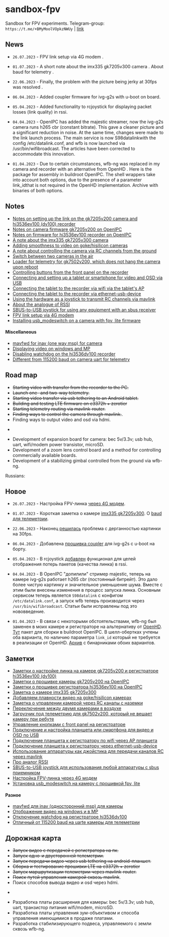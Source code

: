 # sandbox-fpv
Sandbox for FPV experiments. Telegram-group: `https://t.me/+BMyMoolVOpkzNWUy` | [link](https://t.me/+BMyMoolVOpkzNWUy)

## News
* `26.07.2023` - FPV link setup via 4G modem .

* `01.07.2023` - A short note about the imx335 gk7205v300 camera . About baud for telemetry .

* `22.06.2023` - Finally, the problem with the picture being jerky at 30fps was resolved .

* `06.04.2023` - Added coupler firmware for ivg-g2s with u-boot on board.

* `05.04.2023` - Added functionality to rcjoystick for displaying packet losses (link quality) in rssi.

* `04.04.2023` - OpenIPC has added the majestic streamer, now the ivg-g2s camera runs h265 cbr (constant bitrate). This gave a cleaner picture and a significant reduction in noise. At the same time, changes were made to the link launch process. The main service is now S98datalinkwith the config /etc/datalink.conf, and wfb is now launched via /usr/bin/wifibroadcast. The articles have been corrected to accommodate this innovation.

* `01.04.2023` - Due to certain circumstances, wfb-ng was replaced in my camera and recorder with an alternative from OpenHD . Here is the package for assembly in buildroot OpenIPC. The shell wrappers take into account both options, due to the presence of a parameter link_idthat is not required in the OpenHD implementation. Archive with binaries of both options.

## Notes

* [Notes on setting up the link on the gk7205v200 camera and hi3536ev100 (dv100) recorder](notes_link_gk7205v200_hi3536ev100.md)
* [Notes on camera firmware gk7205v200 on OpenIPC](notes_start_ivg-g2s.md)
* [Notes on firmware for hi3536ev100 recorder on OpenIPC](notes_start_hi3536ev100.md)
* [A note about the imx335 gk7205v300 camera](notes_imx335_gk7205v300.md)
* [Adding smoothness to video on goke/hisilicon cameras](gkrcparams.md)
* [A note about controlling the camera via RC channels from the ground](notes_cam_control.md)
* [Switch between two cameras in the air](note-two-cameras-switched.md)
* [Loader for telemetry for gk7502v200, which does not hang the camera upon reboot](gk7205v200_u-boot-7502v200-for-telemetry.md)
* [Controlling buttons from the front panel on the recorder](nvr_gpio.md)
* [Connecting and setting up a tablet or smartphone for video and OSD via USB](usb-tethering.md)
* [Connecting the tablet to the recorder via wifi via the tablet's AP](note-nvr-tab-ap.md)
* [Connecting the tablet to the recorder via ethernet-usb-device](usb-eth-modem.md)
* [Using the hardware as a joystick to transmit RC channels via mavlink](rcjoystick.md)
* [About the analogue of RSSI](rcjoystick.md#rssi)
* [SBUS-to-USB joystick for using any equipment with an sbus receiver](sbus-to-usb-joystick)
* [FPV link setup via 4G modem](lte-fpv.md)
* [Installing usb_modeswitch on a camera with fpv, lite firmware](usb-modeswitch.md)

#### Miscellaneous
* [mavfwd for inav (one way msp) for camera](user_TipoMan/mavfwd_mavlink2.tar?raw=true)
* [Displaying video on windows and MP](gstlaunch_on_windows.md)
* [Disabling watchdog on the hi3536dv100 recorder](note_nvr_wdt.md)
* [Different from 115200 baud on camera uart for telemetry](note_telemetry_baud.md)

## Road map
* ~~Starting video with transfer from the recorder to the PC.~~
* ~~Launch one- and two-way telemetry.~~
* ~~Starting video transfer via usb tethering to an Android tablet.~~
* ~~Building and testing LTE firmware on e3372h + zerotier~~
* ~~Starting telemetry routing via mavlink-router.~~
* ~~Finding ways to control the camera through mavlink.~~.
* Finding ways to output video and osd via hdmi.
* ~~~Switching between several cameras, where one is the master with wfb-ng, and the rest are slaves.~~~
* Development of expansion board for camera: bec 5v/3.3v; usb hub, uart, wifi/modem power transistor, microSD.
* Development of a zoom lens control board and a method for controlling commercially available boards.
* Development of a stabilizing gimbal controlled from the ground via wfb-ng.



Russians:

## Новое
* `26.07.2023` - Настройка FPV-линка [через 4G модем](lte-fpv.md).

* `01.07.2023` - Короткая заметка о камере [imx335 gk7205v300](notes_imx335_gk7205v300.md). О [baud для телеметрии](note_telemetry_baud.md).

* `22.06.2023` - Наконец [решилась](gkrcparams.md) проблема с дерганностью картинки на 30fps.

* `06.04.2023` - Добавлена [прошивка coupler](notes_start_ivg-g2s.md#L33) для ivg-g2s с u-boot на борту.

* `05.04.2023` - В rcjoystick [добавлен](rcjoystick.md#rssi) функционал для целей отображения потерь пакетов (качества линка) в rssi.

* `04.04.2023` - В OpenIPC "допилили" стример majestic, теперь на камере ivg-g2s работает h265 cbr (постоянный битрейт). Это дало более чистую картинку и значительное уменьшение шума. Вместе с этим были внесены изменения в процесс запуска линка. Основным сервисом теперь является `S98datalink` с конфигом `/etc/datalink.conf`, а запуск wfb теперь производится через `/usr/bin/wifibroadcast`. Статьи были исправлены под это нововведение.

* `01.04.2023` - В связи с некоторыми обстоятельствами, wfb-ng был заменен в моих камере и регистраторе на альтернативу от [OpenHD](https://github.com/OpenHD/wifibroadcast/). [Тут](wfbopenhd.zip) пакет для сборки в buildroot OpenIPC. В шелл-обертках учтены оба варианта, по наличию параметра `link_id` который не требуется в реализации от OpenHD. [Архив](https://github.com/OpenIPC/sandbox-fpv/blob/master/wfb.zip) с бинарниками обоих вариантов.

## Заметки

* [Заметки о настройке линка на камере gk7205v200 и регистраторе hi3536ev100 (dv100)](notes_link_gk7205v200_hi3536ev100.md)
* [Заметки о прошивке камеры gk7205v200 на OpenIPC](notes_start_ivg-g2s.md)
* [Заметки о прошивке регистратора hi3536ev100 на OpenIPC](notes_start_hi3536ev100.md)
* [Заметка о камере imx335 gk7205v300](notes_imx335_gk7205v300.md)
* [Добавляем плавности видео на goke/hisilicon камерах](gkrcparams.md)
* [Заметка о управлении камерой через RC каналы с наземки](notes_cam_control.md)
* [Переключение между двумя камерами в воздухе](note-two-cameras-switched.md)
* [Загрузчик под телеметрию для gk7502v200, который не вешает камеру при ребуте](gk7205v200_u-boot-7502v200-for-telemetry.md)
* [Управление кнопками с front panel на регистраторе](nvr_gpio.md)
* [Подключение и настройка планшета или смартфона для видео и OSD по USB](usb-tethering.md)
* [Подключение планшета к регистратору по wifi через AP планшета](note-nvr-tab-ap.md)
* [Подключение планшета к регистратору через ethernet-usb-device](usb-eth-modem.md)
* [Использование аппаратуры как джойстика для передачи каналов RC через mavlink](rcjoystick.md)
* [Про аналог RSSI](rcjoystick.md#rssi)
* [SBUS-to-USB joystick для использования любой аппаратуры с sbus приемником](sbus-to-usb-joystick)
* [Настройка FPV-линка через 4G модем](lte-fpv.md)
* [Установка usb_modeswitch на камеру с прошивкой fpv, lite](usb-modeswitch.md)

#### Разное
* [mavfwd для inav (односторонний msp) для камеры](user_TipoMan/mavfwd_mavlink2.tar?raw=true)
* [Отображение видео на windows и в MP](gstlaunch_on_windows.md)
* [Отключение watchdog на регистраторе hi3536dv100](note_nvr_wdt.md)
* [Отличный от 115200 baud на uartе камеры для телеметрии](note_telemetry_baud.md)

## Дорожная карта
* ~~Запуск видео с передачей с регистратора на пк.~~
* ~~Запуск одно-и двусторонней телеметрии.~~
* ~~Запуск передачи видео через usb tethering на android-планшет.~~
* ~~Сборка и тестирование прошивки LTE на e3372h + zerotier~~
* ~~Запуск маршрутизации телеметрии через mavlink-router.~~
* ~~Поиск путей управления камерой сквозь mavlink~~.
* Поиск способов вывода видео и osd через hdmi.
* ~~~Переключение между несколькими камерами, где одна ведущая с wfb-ng, а остальные ведомые.~~~
* Разработка платы расширения для камеры: bec 5v/3.3v; usb hub, uart, транзистор питания wifi/modem, microSD.
* Разработка платы управления зум-объективом и способа управления имеющимися в продаже платами.
* Разработка стабилизирующего подвеса, управляемого с земли сквозь wfb-ng.
